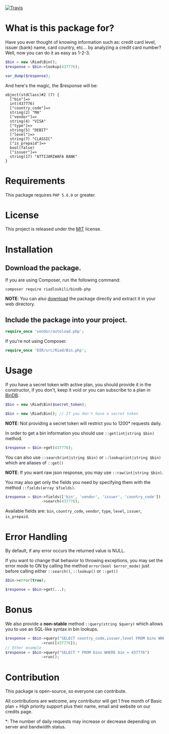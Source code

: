 [![Travis](https://img.shields.io/travis/bindatabase/bindb-php.svg?maxAge=2592000)](https://travis-ci.org/bindatabase/bindb-php)

# What is this package for?

Have you ever thought of knowing information such as: credit card level, issuer (bank) name,
card country, etc... by analyzing a credit card number?
Well, now you can do it as easy as 1-2-3.

```php
$bin = new \Riad\Bin();
$response = $bin->lookup(437776);

var_dump($response);
```

And here's the magic, the $response will be:

```
object(stdClass)#2 (7) {
  ["bin"]=>
  int(437776)
  ["country_code"]=>
  string(2) "MA"
  ["vendor"]=>
  string(4) "VISA"
  ["type"]=>
  string(5) "DEBIT"
  ["level"]=>
  string(7) "CLASSIC"
  ["is_prepaid"]=>
  bool(false)
  ["issuer"]=>
  string(17) "ATTIJARIWAFA BANK"
}
```

# Requirements
This package requires `PHP 5.6.0` or greater.

# License
This project is released under the [MIT](https://github.com/riadloukili/bindb-php/blob/master/LICENSE)
license.

# Installation

## Download the package.

If you are using Composer, run the following command:

```batch
composer require riadloukili/bindb-php
```

**NOTE**: You can also [download](https://github.com/riadloukili/bindb-php/archive/master.zip)
the package directly and extract it in your web directory.

## Include the package into your project.

```php
require_once 'vendor/autoload.php';
```

If you're not using Composer.

```php
require_once 'DIR/src/Riad/Bin.php';
```

# Usage

If you have a secret token with active plan, you should provide it in the constructor, if you don't,
keep it void or you can subscribe to a plan in [BinDB](https://bindb.me/).

```php
$bin = new \Riad\Bin($secret_token);

$bin = new \Riad\Bin(); // If you don't have a secret token
```

**NOTE**: Not providing a secret token will restrict you to 1200* requests daily.

In order to get a bin information you should use `::get(int|string $bin)` method.

```php
$response = $bin->get(437776);
```

You can also use `::search(int|string $bin)` or `::lookup(int|string $bin)` which are aliases of `::get()`

**NOTE**: If you want raw json response, you may use `::raw(int|string $bin)`.

You may also get only the fields you need by specifying them with the method `::fields(array $fields)`.

```php
$response = $bin->fields(['bin', 'vendor', 'issuer', 'country_code'])
                ->search(437776);
```

Available fields are: `bin`, `country_code`, `vendor`, `type`, `level`, `issuer`, `is_prepaid`.

# Error Handling

By default, if any error occurs the returned value is NULL.

If you want to change that behavior to throwing exceptions, you may set the error mode to ON
by calling the method `error(bool $error_mode)` just before calling either `::search()`,
`::lookup()` or `::get()`

```php
$bin->error(true);

$response = $bin->get(...);
```

# Bonus

We also provide a **non-stable** method `::query(string $query)` which allows you to use an
SQL-like syntax in bin lookups.

```php
$response = $bin->query("SELECT country_code,issuer,level FROM bins WHERE bin = ?")
                ->run([437776]);
// Other example
$response = $bin->query("SELECT * FROM bins WHERE bin = 437776")
                ->run();
```

# Contribution

This package is open-source, so everyone can contribute.

All contributions are welcome, any contributor will get 1 free month of Basic plan + High priority
support plus their name, email and website on our credits page.


*: The number of daily requests may increase or decrease depending on server and bandwidth status.
